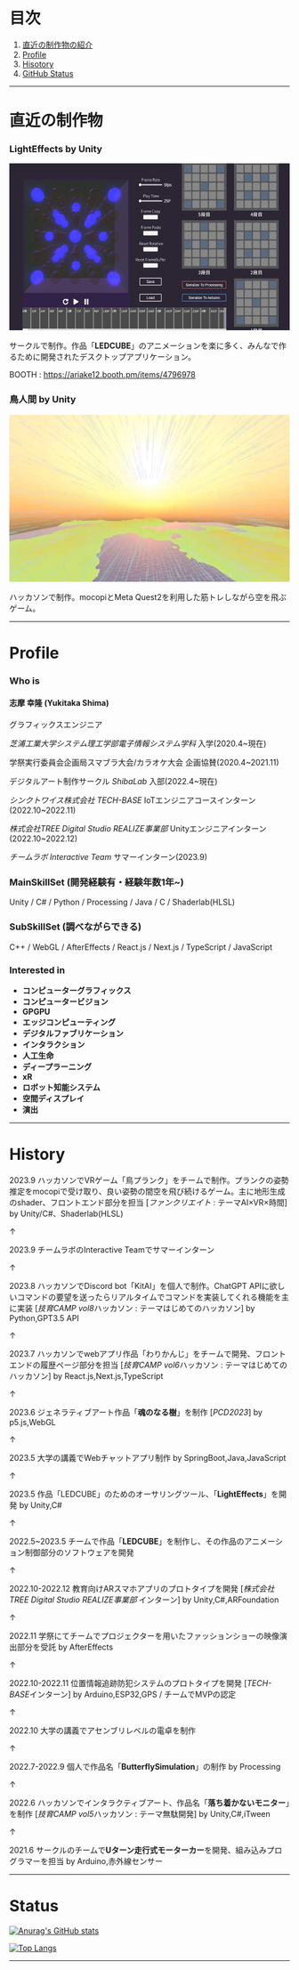 # 目次
1. [直近の制作物の紹介](#anchor1)
2. [Profile](#anchor2)
3. [Hisotory](#anchor3)
4. [GitHub Status](#anchor4)

---
<a id="anchor1"></a>
# 直近の制作物

### LightEffects by Unity
<img src="./images/LEDCUBEAnimeGeneretor.png" width="600" height="300">

サークルで制作。作品「**LEDCUBE**」のアニメーションを楽に多く、みんなで作るために開発されたデスクトップアプリケーション。

BOOTH : https://ariake12.booth.pm/items/4796978

### 鳥人間 by Unity

<img src="./images/bird_human.png" width="600" height="300">

ハッカソンで制作。mocopiとMeta Quest2を利用した筋トレしながら空を飛ぶゲーム。

---
<a id="anchor2"></a>
# Profile

### Who is
#### 志摩 幸隆 (Yukitaka Shima)
グラフィックスエンジニア

*芝浦工業大学システム理工学部電子情報システム学科* 入学(2020.4~現在)

学祭実行委員会企画局スマブラ大会/カラオケ大会 企画協賛(2020.4~2021.11)

デジタルアート制作サークル *ShibaLab* 入部(2022.4~現在)

*シンクトワイス株式会社 TECH-BASE* IoTエンジニアコースインターン(2022.10~2022.11)

*株式会社TREE Digital Studio REALIZE事業部* Unityエンジニアインターン(2022.10~2022.12)

*チームラボ Interactive Team* サマーインターン(2023.9)




### MainSkillSet (開発経験有・経験年数1年~)
Unity / C# / Python / Processing / Java / C / Shaderlab(HLSL)

### SubSkillSet (調べながらできる)
C++ / WebGL / AfterEffects / React.js / Next.js / TypeScript / JavaScript
  
### Interested in
- **コンピューターグラフィックス**
- **コンピュータービジョン**
- **GPGPU**
- **エッジコンピューティング**
- **デジタルファブリケーション**
- **インタラクション**
- **人工生命**
- **ディープラーニング**
- **xR**
- **ロボット知能システム**
- **空間ディスプレイ**
- **演出**

---
<a id="anchor3"></a>
# History

2023.9 ハッカソンでVRゲーム「鳥プランク」をチームで制作。プランクの姿勢推定をmocopiで受け取り、良い姿勢の間空を飛び続けるゲーム。主に地形生成のshader、フロントエンド部分を担当 [*ファンクリエイト* : テーマAI×VR×時間] by Unity/C#、Shaderlab(HLSL)

↑

2023.9 チームラボのInteractive Teamでサマーインターン

↑

2023.8 ハッカソンでDiscord bot「KitAI」を個人で制作。ChatGPT APIに欲しいコマンドの要望を送ったらリアルタイムでコマンドを実装してくれる機能を主に実装
[*技育CAMP vol8*ハッカソン : テーマはじめてのハッカソン] by Python,GPT3.5 API

↑

2023.7 ハッカソンでwebアプリ作品「わりかんじ」をチームで開発、フロントエンドの履歴ページ部分を担当 [*技育CAMP vol6*ハッカソン : テーマはじめてのハッカソン] by React.js,Next.js,TypeScript

↑

2023.6 ジェネラティブアート作品「**魂のなる樹**」を制作 [*PCD2023*] by p5.js,WebGL

↑

2023.5 大学の講義でWebチャットアプリ制作 by SpringBoot,Java,JavaScript

↑

2023.5 作品「LEDCUBE」のためのオーサリングツール、「**LightEffects**」を開発 by Unity,C#

↑

2022.5~2023.5 チームで作品「**LEDCUBE**」を制作し、その作品のアニメーション制御部分のソフトウェアを開発  

↑

2022.10-2022.12 教育向けARスマホアプリのプロトタイプを開発 [*株式会社TREE Digital Studio* *REALIZE事業部* インターン] by Unity,C#,ARFoundation   

↑

2022.11 学祭にてチームでプロジェクターを用いたファッションショーの映像演出部分を受託 by AfterEffects  

↑

2022.10-2022.11 位置情報追跡防犯システムのプロトタイプを開発 [*TECH-BASE*インターン] by Arduino,ESP32,GPS / チームでMVPの認定

↑

2022.10 大学の講義でアセンブリレベルの電卓を制作

↑

2022.7-2022.9 個人で作品名「**ButterflySimulation**」の制作 by Processing

↑

2022.6 ハッカソンでインタラクティブアート、作品名「**落ち着かないモニター**」を制作 [*技育CAMP vol5*ハッカソン : テーマ無駄開発] by Unity,C#,iTween

↑

2021.6 サークルのチームで**Uターン走行式モーターカー**を開発、組み込みプログラマーを担当 by Arduino,赤外線センサー



---
<a id="anchor4"></a>
# Status

[![Anurag's GitHub stats](https://github-readme-stats.vercel.app/api?username=yukitakaGrid)](https://github.com/yukitakaGrid/github-readme-stats)

[![Top Langs](https://github-readme-stats.vercel.app/api/top-langs/?username=yukitakaGrid)](https://github.com/yukitakaGrid/github-readme-stats)

---

